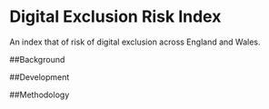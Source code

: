 # Digital Exclusion Risk Index
An index that of risk of digital exclusion across England and Wales.

##Background

##Development

##Methodology


